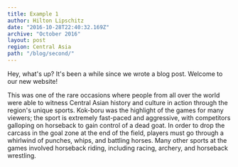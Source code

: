 ```yaml
---
title: Example 1
author: Hilton Lipschitz  
date: "2016-10-28T22:40:32.169Z"
archive: "October 2016"
layout: post
region: Central Asia
path: "/blog/second/"
---
```


Hey, what's up? It's been a while since we wrote a blog post. Welcome to our new website!

This was one of the rare occasions where people from all over the world were able to witness Central Asian history and culture in action through the region's unique sports. Kok-boru was the highlight of the games for many viewers; the sport is extremely fast-paced and aggressive, with competitors galloping on horseback to gain control of a dead goat. In order to drop the carcass in the goal zone at the end of the field, players must go through a whirlwind of punches, whips, and battling horses. Many other sports at the games involved horseback riding, including racing, archery, and horseback wrestling.
